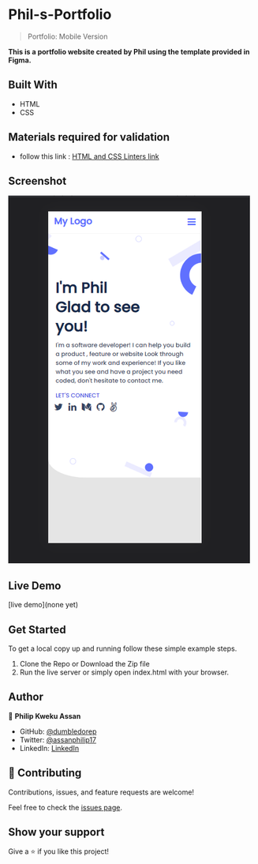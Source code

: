 # Phil-s-Portfolio

> Portfolio: Mobile Version

**This is a portfolio website created by Phil using the template provided in Figma.**

## Built With

- HTML
- CSS

## Materials required for validation

- follow this link :
 [HTML and CSS Linters link]( https://github.com/microverseinc/linters-config/tree/master/html-css)

## Screenshot

![readme](./images/Portfolio%20page.png)


## Live Demo

[live demo](none yet)

## Get Started

To get a local copy up and running follow these simple example steps.

1. Clone the Repo or Download the Zip file
2. Run the live server or simply open index.html with your browser.

## Author

👤 **Philip Kweku Assan**

- GitHub: [@dumbledorep](https://github.com/dumbledorep)
- Twitter: [@assanphilip17](https://twitter.com/assanphilip17)
- LinkedIn: [LinkedIn](https://www.linkedin.com/in/philip-assan-142735162/)

## 🤝 Contributing

Contributions, issues, and feature requests are welcome!

Feel free to check the [issues page](https://github.com/dumbledorep/Phil-s-Portfolio/issues).

## Show your support

Give a ⭐️ if you like this project!
